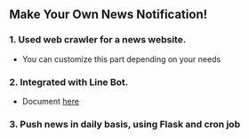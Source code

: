 ## Make Your Own News Notification!

### 1. Used web crawler for a news website.<br>
- You can customize this part depending on your needs

### 2. Integrated with Line Bot.
- Document [here](https://developers.line.biz/en/docs/messaging-api/)

### 3. Push news in daily basis, using Flask and cron job
